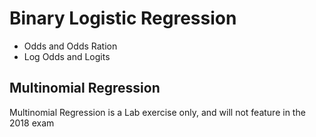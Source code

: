 Binary Logistic Regression
===========================

* Odds and Odds Ration
* Log Odds and Logits

## Multinomial Regression 
Multinomial Regression is a Lab exercise only, and will not feature in the 2018 exam
